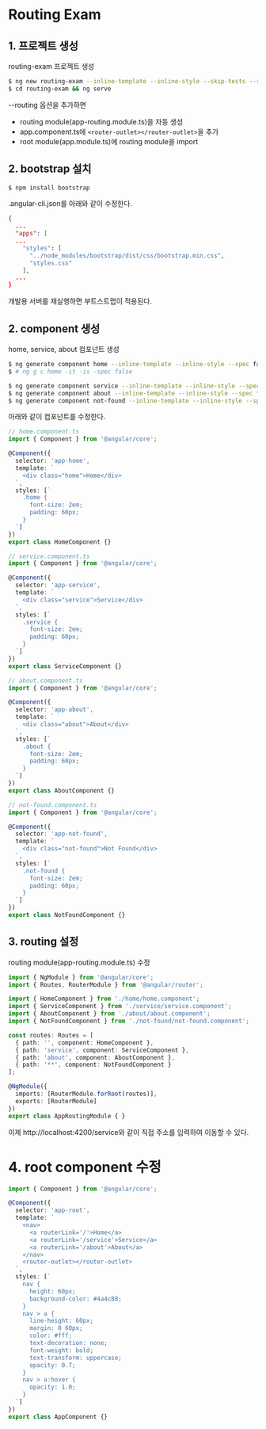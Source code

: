 # Routing Exam

## 1. 프로젝트 생성

routing-exam 프로젝트 생성

```bash
$ ng new routing-exam --inline-template --inline-style --skip-tests --routing
$ cd routing-exam && ng serve
```

--routing 옵션을 추가하면 

- routing module(app-routing.module.ts)을 자동 생성
- app.component.ts에 `<router-outlet></router-outlet>`을 추가
- root module(app.module.ts)에 routing module을 import

## 2. bootstrap 설치

```bash
$ npm install bootstrap
```

.angular-cli.json를 아래와 같이 수정한다.

```json
{
  ...
  "apps": [
  ...
    "styles": [
      "../node_modules/bootstrap/dist/css/bootstrap.min.css",
      "styles.css"
    ],
  ...
}
```

개발용 서버를 재실행하면 부트스트랩이 적용된다.

## 2. component 생성

home, service, about 컴포넌트 생성

```bash
$ ng generate component home --inline-template --inline-style --spec false
$ # ng g c home -it -is -spec false

$ ng generate component service --inline-template --inline-style --spec false
$ ng generate component about --inline-template --inline-style --spec false
$ ng generate component not-found --inline-template --inline-style --spec false
```

아래와 같이 컴포넌트를 수정한다.

```typescript
// home.component.ts
import { Component } from '@angular/core';

@Component({
  selector: 'app-home',
  template: `
    <div class="home">Home</div>
  `,
  styles: [`
    .home {
      font-size: 2em;
      padding: 60px;
    }
  `]
})
export class HomeComponent {}
```

```typescript
// service.component.ts
import { Component } from '@angular/core';

@Component({
  selector: 'app-service',
  template: `
    <div class="service">Service</div>
  `,
  styles: [`
    .service {
      font-size: 2em;
      padding: 60px;
    }
  `]
})
export class ServiceComponent {}
```

```typescript
// about.component.ts
import { Component } from '@angular/core';

@Component({
  selector: 'app-about',
  template: `
    <div class="about">About</div>
  `,
  styles: [`
    .about {
      font-size: 2em;
      padding: 60px;
    }
  `]
})
export class AboutComponent {}
```

```typescript
// not-found.component.ts
import { Component } from '@angular/core';

@Component({
  selector: 'app-not-found',
  template: `
    <div class="not-found">Not Found</div>
  `,
  styles: [`
    .not-found {
      font-size: 2em;
      padding: 60px;
    }
  `]
})
export class NotFoundComponent {}
```

## 3. routing 설정

routing module(app-routing.module.ts) 수정

```typescript
import { NgModule } from '@angular/core';
import { Routes, RouterModule } from '@angular/router';

import { HomeComponent } from './home/home.component';
import { ServiceComponent } from './service/service.component';
import { AboutComponent } from './about/about.component';
import { NotFoundComponent } from './not-found/not-found.component';

const routes: Routes = [
  { path: '', component: HomeComponent },
  { path: 'service', component: ServiceComponent },
  { path: 'about', component: AboutComponent },
  { path: '**', component: NotFoundComponent }
];

@NgModule({
  imports: [RouterModule.forRoot(routes)],
  exports: [RouterModule]
})
export class AppRoutingModule { }
```

이제 http://localhost:4200/service와 같이 직접 주소를 입력하여 이동할 수 있다.

# 4. root component 수정

```typescript
import { Component } from '@angular/core';

@Component({
  selector: 'app-root',
  template: `
    <nav>
      <a routerLink='/'>Home</a>
      <a routerLink='/service'>Service</a>
      <a routerLink='/about'>About</a>
    </nav>
    <router-outlet></router-outlet>
  `,
  styles: [`
    nav {
      height: 60px;
      background-color: #4a4c88;
    }
    nav > a {
      line-height: 60px;
      margin: 0 60px;
      color: #fff;
      text-decoration: none;
      font-weight: bold;
      text-transform: uppercase;
      opacity: 0.7;
    }
    nav > a:hover {
      opacity: 1.0;
    }
  `]
})
export class AppComponent {}
```

